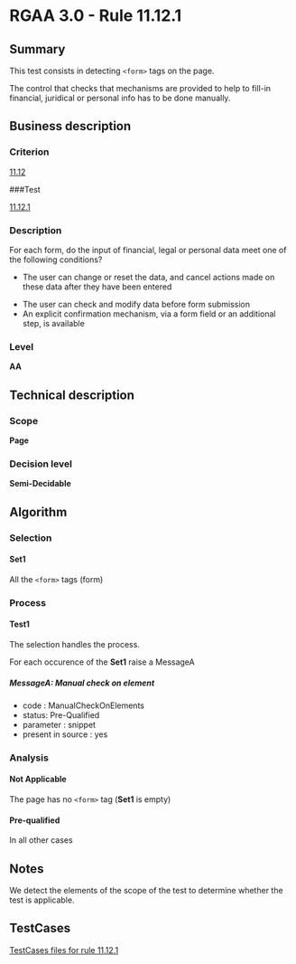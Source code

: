 # RGAA 3.0 -  Rule 11.12.1

## Summary

This test consists in detecting `<form>` tags on the page.

The control that checks that mechanisms are provided to help to fill-in financial, juridical or personal info has to be done manually.

## Business description

### Criterion

[11.12](http://asqatasun.github.io/RGAA--3.0--EN/RGAA3.0_Criteria_English_version_v1.html#crit-11-12)

###Test

[11.12.1](http://asqatasun.github.io/RGAA--3.0--EN/RGAA3.0_Criteria_English_version_v1.html#test-11-12-1)

### Description
For each form, do the
    input of financial, legal or personal data meet one of
    the following conditions?
    <ul><li> The user can change or reset the data, and cancel
   actions made on these data after they have been
   entered</li>
  <li> The user can check and modify data before form
   submission</li>
  <li> An explicit confirmation mechanism, via a form
   field or an additional step, is available</li>
    </ul> 


### Level

**AA**

## Technical description

### Scope

**Page**

### Decision level

**Semi-Decidable**

## Algorithm

### Selection

#### Set1

All the `<form>` tags (form)

### Process

#### Test1

The selection handles the process.

For each occurence of the **Set1** raise a MessageA

##### MessageA: Manual check on element

-   code : ManualCheckOnElements
-   status: Pre-Qualified
-   parameter : snippet
-   present in source : yes

### Analysis

#### Not Applicable

The page has no `<form>` tag (**Set1** is empty)

#### Pre-qualified

In all other cases

## Notes

We detect the elements of the scope of the test to determine whether the
test is applicable.



##  TestCases 

[TestCases files for rule 11.12.1](https://github.com/Asqatasun/Asqatasun/tree/master/rules/rules-rgaa3.0/src/test/resources/testcases/rgaa30/Rgaa30Rule111201/) 


